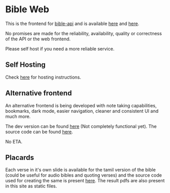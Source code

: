# Bible Web

This is the frontend for [bible-api](https://github.com/berinaniesh/bible-api) and is available [here](https://bible.berinaniesh.xyz) and [here](https://thebible.pp.ua).

No promises are made for the reliability, availability, quality or correctness of the API or the web frontend.

Please self host if you need a more reliable service.

## Self Hosting

Check [here](https://kit.svelte.dev/docs/adapters) for hosting instructions.

## Alternative frontend

An alternative frontend is being developed with note taking capabilities, bookmarks, dark mode, easier navigation, cleaner and consistent UI and much more.

The dev version can be found [here](https://bible-web-sveltekit.vercel.app) (Not completely functional yet). The source code can be found [here](https://gitlab.com/berinaniesh/bible-web-sveltekit).

No ETA.

## Placards

Each verse in it's own slide is available for the tamil version of 
the bible (could be useful for audio bibles and quoting 
verses) and the source code used for creating the same is present 
[here](https://gitlab.com/berinaniesh/bible-verse-placards). 
The result pdfs are also present in this site as static files. 

